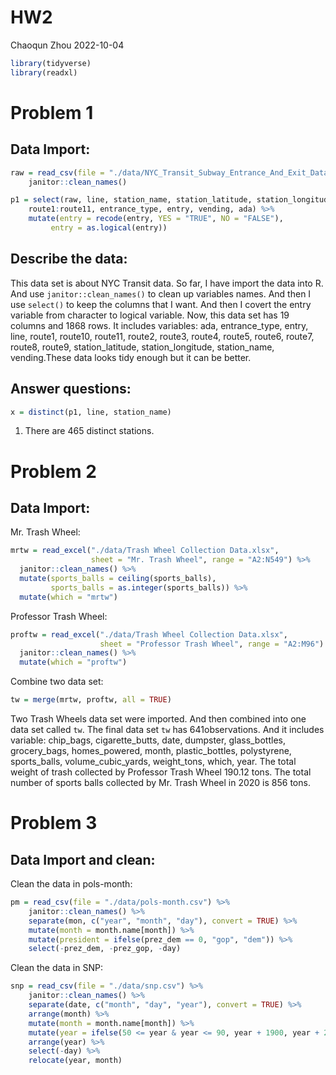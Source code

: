 HW2
================
Chaoqun Zhou
2022-10-04

``` r
library(tidyverse)
library(readxl)
```

# Problem 1

## Data Import:

``` r
raw = read_csv(file = "./data/NYC_Transit_Subway_Entrance_And_Exit_Data.csv") %>% 
    janitor::clean_names() 

p1 = select(raw, line, station_name, station_latitude, station_longitude,
    route1:route11, entrance_type, entry, vending, ada) %>% 
    mutate(entry = recode(entry, YES = "TRUE", NO = "FALSE"),
         entry = as.logical(entry))
```

## Describe the data:

This data set is about NYC Transit data. So far, I have import the data
into R. And use `janitor::clean_names()` to clean up variables names.
And then I use `select()` to keep the columns that I want. And then I
covert the entry variable from character to logical variable. Now, this
data set has 19 columns and 1868 rows. It includes variables: ada,
entrance_type, entry, line, route1, route10, route11, route2, route3,
route4, route5, route6, route7, route8, route9, station_latitude,
station_longitude, station_name, vending.These data looks tidy enough
but it can be better.

## Answer questions:

``` r
x = distinct(p1, line, station_name)
```

1.  There are 465 distinct stations.

# Problem 2

## Data Import:

Mr. Trash Wheel:

``` r
mrtw = read_excel("./data/Trash Wheel Collection Data.xlsx", 
                  sheet = "Mr. Trash Wheel", range = "A2:N549") %>% 
  janitor::clean_names() %>% 
  mutate(sports_balls = ceiling(sports_balls), 
         sports_balls = as.integer(sports_balls)) %>% 
  mutate(which = "mrtw")
```

Professor Trash Wheel:

``` r
proftw = read_excel("./data/Trash Wheel Collection Data.xlsx", 
                    sheet = "Professor Trash Wheel", range = "A2:M96") %>% 
  janitor::clean_names() %>% 
  mutate(which = "proftw")
```

Combine two data set:

``` r
tw = merge(mrtw, proftw, all = TRUE)
```

Two Trash Wheels data set were imported. And then combined into one data
set called `tw`. The final data set `tw` has 641observations. And it
includes variable: chip_bags, cigarette_butts, date, dumpster,
glass_bottles, grocery_bags, homes_powered, month, plastic_bottles,
polystyrene, sports_balls, volume_cubic_yards, weight_tons, which, year.
The total weight of trash collected by Professor Trash Wheel 190.12
tons. The total number of sports balls collected by Mr. Trash Wheel in
2020 is 856 tons.

# Problem 3

## Data Import and clean:

Clean the data in pols-month:

``` r
pm = read_csv(file = "./data/pols-month.csv") %>% 
    janitor::clean_names() %>% 
    separate(mon, c("year", "month", "day"), convert = TRUE) %>% 
    mutate(month = month.name[month]) %>% 
    mutate(president = ifelse(prez_dem == 0, "gop", "dem")) %>% 
    select(-prez_dem, -prez_gop, -day)
```

Clean the data in SNP:

``` r
snp = read_csv(file = "./data/snp.csv") %>% 
    janitor::clean_names() %>% 
    separate(date, c("month", "day", "year"), convert = TRUE) %>%
    arrange(month) %>% 
    mutate(month = month.name[month]) %>%
    mutate(year = ifelse(50 <= year & year <= 90, year + 1900, year + 2000)) %>%
    arrange(year) %>% 
    select(-day) %>% 
    relocate(year, month)
```
